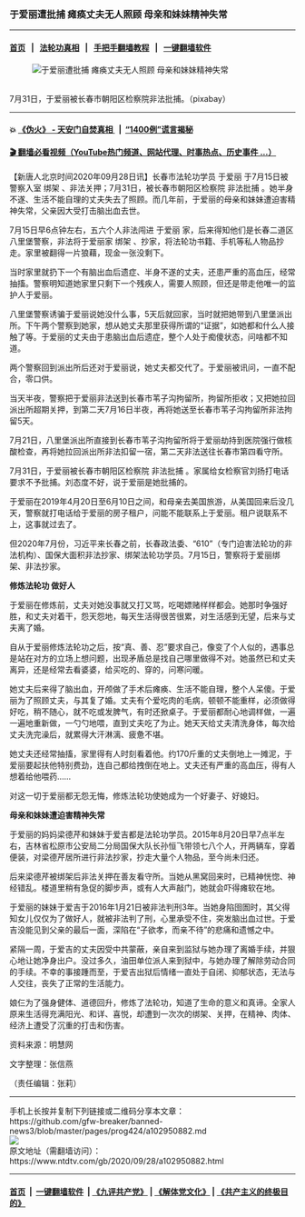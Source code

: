 ### 于爱丽遭批捕 瘫痪丈夫无人照顾 母亲和妹妹精神失常
------------------------

#### [首页](https://github.com/gfw-breaker/banned-news3/blob/master/README.md) &nbsp;&nbsp;|&nbsp;&nbsp; [法轮功真相](https://github.com/begood0513/basic/blob/master/README.md)  &nbsp;&nbsp;|&nbsp;&nbsp; [手把手翻墙教程](https://github.com/gfw-breaker/guides/wiki)  &nbsp;&nbsp;|&nbsp;&nbsp; [一键翻墙软件](https://github.com/gfw-breaker/nogfw/blob/master/README.md)  



<div><div class="featured_image">
 <figure>
  <img alt="于爱丽遭批捕 瘫痪丈夫无人照顾 母亲和妹妹精神失常" src="https://i.ntdtv.com/assets/uploads/2020/09/2020-09-28_155946-800x450.jpg"/>
 </figure><br/>
 <span class="caption">
  7月31日，于爱丽被长春市朝阳区检察院非法批捕。（pixabay）
 </span>
</div>
</div><hr/>

#### 💥 [《伪火》 - 天安门自焚真相 ](http://158.247.195.190:10000/videos/blog/weihuo.html)&nbsp; |&nbsp; [“1400例”谎言揭秘  ](http://158.247.195.190:10000/videos/blog/jiexi1400.html)

#### [ 🎬  翻墙必看视频（YouTube热门频道、网站代理、时事热点、历史事件 ...）](https://github.com/gfw-breaker/links/blob/master/banned.md)

<div><div class="post_content" itemprop="articleBody">
 <p>
  【新唐人北京时间2020年09月28日讯】长春市法轮功学员
  <ok href="https://www.ntdtv.com/gb/于爱丽.htm">
   于爱丽
  </ok>
  于7月15日被警察入室
  <ok href="https://www.ntdtv.com/gb/绑架.htm">
   绑架
  </ok>
  、非法关押；7月31日，被长春市朝阳区检察院
  <ok href="https://www.ntdtv.com/gb/非法批捕.htm">
   非法批捕
  </ok>
  。她半身不遂、生活不能自理的丈夫失去了照顾。而几年前，于爱丽的母亲和妹妹遭迫害精神失常，父亲因大受打击脑出血去世。
 </p>
 <p>
  7月15日早6点钟左右，五六个人非法闯进
  <ok href="https://www.ntdtv.com/gb/于爱丽.htm">
   于爱丽
  </ok>
  家，后来得知他们是长春二道区八里堡警察，非法将于爱丽家
  <ok href="https://www.ntdtv.com/gb/绑架.htm">
   绑架
  </ok>
  、抄家，将法轮功书籍、手机等私人物品抄走。家里被翻得一片狼藉，现金一张没剩下。
 </p>
 <p>
  当时家里就扔下一个有脑出血后遗症、半身不遂的丈夫，还患严重的高血压，经常抽搐。警察明知道她家里只剩下一个残疾人，需要人照顾，但还是带走他唯一的监护人于爱丽。
 </p>
 <p>
  八里堡警察诱骗于爱丽说她没什么事，5天后就回家，当时就把她带到八里堡派出所。下午两个警察到她家，想从她丈夫那里获得所谓的“证据”，如她都和什么人接触了等。于爱丽的丈夫由于患脑出血后遗症，整个人处于痴傻状态，问啥都不知道。
 </p>
 <p>
  两个警察回到派出所后还对于爱丽说，她丈夫都交代了。于爱丽被讯问，一直不配合，零口供。
 </p>
 <p>
  当天半夜，警察把于爱丽非法送到长春市苇子沟拘留所，拘留所拒收；又把她拉回派出所超期关押，到第二天7月16日半夜，再将她送至长春市苇子沟拘留所非法拘留5天。
 </p>
 <p>
  7月21日，八里堡派出所直接到长春市苇子沟拘留所将于爱丽劫持到医院强行做核酸检查，再将她拉回派出所非法扣留一宿，第二天非法送往长春市第四看守所。
 </p>
 <p>
  7月31日，于爱丽被长春市朝阳区检察院
  <ok href="https://www.ntdtv.com/gb/非法批捕.htm">
   非法批捕
  </ok>
  。家属给女检察官刘扬打电话要求不予批捕。刘态度不好，说于爱丽是她批捕的。
 </p>
 <p>
  于爱丽在2019年4月20日至6月10日之间，和母亲去美国旅游，从美国回来后没几天，警察就打电话给于爱丽的房子租户，问能不能联系上于爱丽。租户说联系不上，这事就过去了。
 </p>
 <p>
  但2020年7月份，习近平来长春之前，长春政法委、“610”（专门迫害法轮功的非法机构）、国保大面积非法抄家、绑架法轮功学员。7月15日，警察将于爱丽绑架、非法抄家。
 </p>
 <p>
  <strong>
   修炼法轮功 做好人
  </strong>
 </p>
 <p>
  于爱丽在修炼前，丈夫对她没事就又打又骂，吃喝嫖赌样样都会。她那时争强好胜，和丈夫对着干，怨天怨地，每天生活得很苦很累，对生活感到无望，后来与丈夫离了婚。
 </p>
 <p>
  自从于爱丽修炼法轮功之后，按“真、善、忍”要求自己，像变了个人似的，遇事总是站在对方的立场上想问题，出现矛盾总是找自己哪里做得不对。她虽然已和丈夫离异，还是经常去看婆婆，给买吃的、穿的，问寒问暖。
 </p>
 <p>
  她丈夫后来得了脑出血，开颅做了手术后瘫痪、生活不能自理，整个人呆傻。于爱丽为了照顾丈夫，与其复了婚。丈夫有个爱吃肉的毛病，顿顿不能重样，必须做得好吃，稍不随心，就不吃或发脾气，有时还掀桌子。于爱丽都耐心地调样做，一遍一遍地重新做，一勺勺地喂，直到丈夫吃了为止。她天天给丈夫清洗身体，每次给丈夫洗完澡后，就累得大汗淋漓、疲惫不堪。
 </p>
 <p>
  她丈夫还经常抽搐，家里得有人时刻看着他。约170斤重的丈夫倒地上一摊泥，于爱丽要起扶他特别费劲，连自己都给拽倒在地上。丈夫还有严重的高血压，得有人想着给他喂药……
 </p>
 <p>
  对这一切于爱丽都无怨无悔，修炼法轮功使她成为一个好妻子、好媳妇。
 </p>
 <p>
  <strong>
   母亲和妹妹遭迫害精神失常
  </strong>
 </p>
 <p>
  于爱丽的妈妈梁德芹和妹妹于爱吉都是法轮功学员。2015年8月20日早7点半左右，吉林省松原市公安局二分局国保大队长孙恒飞带领七八个人，开两辆车，穿着便装，对梁德芹居所进行非法抄家，抄走大量个人物品，至今尚未归还。
 </p>
 <p>
  后来梁德芹被绑架后非法关押在善友看守所。当她从黑窝回来时，已精神恍惚、神经错乱。楼道里稍有急促的脚步声，或有人大声敲门，她就会吓得瘫软在地。
 </p>
 <p>
  于爱丽的妹妹于爱吉于2016年1月21日被非法判刑3年。当她身陷囹圄时，其父得知女儿仅仅为了做好人，就被非法判了刑，心里承受不住，突发脑出血过世。于爱吉没能见到父亲的最后一面，深陷在“子欲孝，而亲不待”的悲痛和遗憾之中。
 </p>
 <p>
  紧隔一周，于爱吉的丈夫因受中共蒙蔽，亲自来到监狱与她办理了离婚手续，并狠心地让她净身出户。没过多久，油田单位派人来到狱中，与她办理了解除劳动合同的手续。不幸的事接踵而至，于爱吉出狱后情绪一直处于自闭、抑郁状态，无法与人交往，丧失了正常的生活能力。
 </p>
 <p>
  娘仨为了强身健体、道德回升，修炼了法轮功，知道了生命的意义和真谛。全家人原来生活得充满阳光、和详、喜悦，却遭到一次次的绑架、关押，在精神、肉体、经济上遭受了沉重的打击和伤害。
 </p>
 <p>
  资料来源：明慧网
 </p>
 <p>
  文字整理：张信燕
 </p>
 <p>
  （责任编辑：张莉）
 </p>
 <div class="single_ad">
 </div>
</div>
</div>
<hr/>
手机上长按并复制下列链接或二维码分享本文章：<br/>
https://github.com/gfw-breaker/banned-news3/blob/master/pages/prog424/a102950882.md <br/>
<a href='https://github.com/gfw-breaker/banned-news3/blob/master/pages/prog424/a102950882.md'><img src='https://github.com/gfw-breaker/banned-news3/blob/master/pages/prog424/a102950882.md.png'/></a> <br/>
原文地址（需翻墙访问）：https://www.ntdtv.com/gb/2020/09/28/a102950882.html


------------------------
#### [首页](https://github.com/gfw-breaker/banned-news3/blob/master/README.md) &nbsp;|&nbsp; [一键翻墙软件](https://github.com/gfw-breaker/nogfw/blob/master/README.md) &nbsp;| [《九评共产党》](https://github.com/gfw-breaker/9ping.md/blob/master/README.md#九评之一评共产党是什么) | [《解体党文化》](https://github.com/gfw-breaker/jtdwh.md/blob/master/README.md) | [《共产主义的终极目的》](https://github.com/gfw-breaker/gczydzjmd.md/blob/master/README.md)


<img src='http://gfw-breaker.win/banned-news3/pages/prog424/a102950882.md' width='0px' height='0px'/>